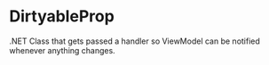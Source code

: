 # DirtyableProp
.NET Class that gets passed a handler so ViewModel can be notified whenever anything changes.

